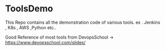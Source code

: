 # ToolsDemo
This Repo contains all the demonstration code of various tools. ex . Jenkins , K8s , AWS ,Python  etc.. 

Good Reference of most tools from DevopsSchool -> https://www.devopsschool.com/slides/